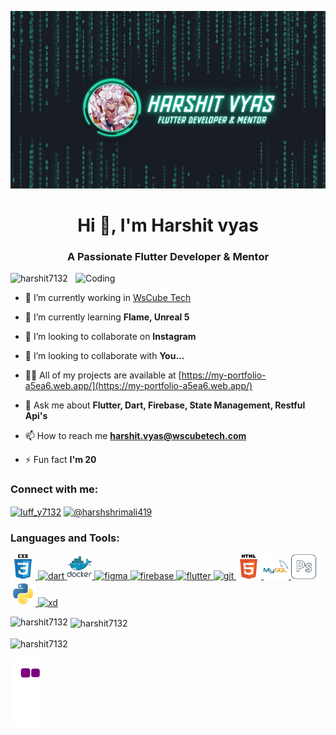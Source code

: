 ![logo](https://github.com/harshit7132/harshit7132/blob/main/Blue%20Modern%20Photo%20Technology%20YouTube%20Banner.jpg)

<h1 align="center">Hi 👋, I'm Harshit vyas</h1>
<h3 align="center">A Passionate Flutter Developer & Mentor</h3>

<img align="right" alt="Coding" width="400" src="https://user-images.githubusercontent.com/55389276/140866485-8fb1c876-9a8f-4d6a-98dc-08c4981eaf70.gif">

<p align="left"> <img src="https://komarev.com/ghpvc/?username=harshit7132&label=Profile%20views&color=0e75b6&style=flat" alt="harshit7132" /> </p>

- 🔭 I’m currently working in [WsCube Tech](https://www.wscubetech.com/)

- 🌱 I’m currently learning **Flame, Unreal 5**

- 👯 I’m looking to collaborate on **Instagram**

- 💞️ I’m looking to collaborate with **You...**

- 👨‍💻 All of my projects are available at [https://my-portfolio-a5ea6.web.app/](https://my-portfolio-a5ea6.web.app/)

- 💬 Ask me about **Flutter, Dart, Firebase, State Management, Restful Api's**

- 📫 How to reach me **harshit.vyas@wscubetech.com**

- ⚡ Fun fact **I'm 20**

<h3 align="left">Connect with me:</h3>
<p align="left">
<a href="https://instagram.com/luff_y7132" target="blank"><img align="center" src="https://raw.githubusercontent.com/rahuldkjain/github-profile-readme-generator/master/src/images/icons/Social/instagram.svg" alt="luff_y7132" height="30" width="40" /></a>
<a href="https://www.youtube.com/c/@harshshrimali419" target="blank"><img align="center" src="https://raw.githubusercontent.com/rahuldkjain/github-profile-readme-generator/master/src/images/icons/Social/youtube.svg" alt="@harshshrimali419" height="30" width="40" /></a>
</p>

<h3 align="left">Languages and Tools:</h3>
<p align="left"> <a href="https://www.w3schools.com/css/" target="_blank" rel="noreferrer"> <img src="https://raw.githubusercontent.com/devicons/devicon/master/icons/css3/css3-original-wordmark.svg" alt="css3" width="40" height="40"/> </a> <a href="https://dart.dev" target="_blank" rel="noreferrer"> <img src="https://www.vectorlogo.zone/logos/dartlang/dartlang-icon.svg" alt="dart" width="40" height="40"/> </a> <a href="https://www.docker.com/" target="_blank" rel="noreferrer"> <img src="https://raw.githubusercontent.com/devicons/devicon/master/icons/docker/docker-original-wordmark.svg" alt="docker" width="40" height="40"/> </a> <a href="https://www.figma.com/" target="_blank" rel="noreferrer"> <img src="https://www.vectorlogo.zone/logos/figma/figma-icon.svg" alt="figma" width="40" height="40"/> </a> <a href="https://firebase.google.com/" target="_blank" rel="noreferrer"> <img src="https://www.vectorlogo.zone/logos/firebase/firebase-icon.svg" alt="firebase" width="40" height="40"/> </a> <a href="https://flutter.dev" target="_blank" rel="noreferrer"> <img src="https://www.vectorlogo.zone/logos/flutterio/flutterio-icon.svg" alt="flutter" width="40" height="40"/> </a> <a href="https://git-scm.com/" target="_blank" rel="noreferrer"> <img src="https://www.vectorlogo.zone/logos/git-scm/git-scm-icon.svg" alt="git" width="40" height="40"/> </a> <a href="https://www.w3.org/html/" target="_blank" rel="noreferrer"> <img src="https://raw.githubusercontent.com/devicons/devicon/master/icons/html5/html5-original-wordmark.svg" alt="html5" width="40" height="40"/> </a> <a href="https://www.mysql.com/" target="_blank" rel="noreferrer"> <img src="https://raw.githubusercontent.com/devicons/devicon/master/icons/mysql/mysql-original-wordmark.svg" alt="mysql" width="40" height="40"/> </a> <a href="https://www.photoshop.com/en" target="_blank" rel="noreferrer"> <img src="https://raw.githubusercontent.com/devicons/devicon/master/icons/photoshop/photoshop-line.svg" alt="photoshop" width="40" height="40"/> </a> <a href="https://www.python.org" target="_blank" rel="noreferrer"> <img src="https://raw.githubusercontent.com/devicons/devicon/master/icons/python/python-original.svg" alt="python" width="40" height="40"/> </a> <a href="https://www.adobe.com/products/xd.html" target="_blank" rel="noreferrer"> <img src="https://cdn.worldvectorlogo.com/logos/adobe-xd.svg" alt="xd" width="40" height="40"/> </a> </p>

<p><img align="left" src="https://github-readme-stats.vercel.app/api/top-langs?username=harshit7132&show_icons=true&locale=en&layout=compact" alt="harshit7132" /></p>

<p>&nbsp;<img align="center" src="https://github-readme-stats.vercel.app/api?username=harshit7132&show_icons=true&locale=en" alt="harshit7132" /></p>

<p><img align="center" src="https://github-readme-streak-stats.herokuapp.com/?user=harshit7132&" alt="harshit7132" /></p>

![snake gif](https://github.com/harshit7132/harshit7132/blob/output/github-contribution-grid-snake.gif)

<!---
harshit7132/harshit7132 is a ✨ special ✨ repository because its `README.md` (this file) appears on your GitHub profile.
You can click the Preview link to take a look at your changes.
--->


<!---
harshit7132/harshit7132 is a ✨ special ✨ repository because its `README.md` (this file) appears on your GitHub profile.
You can click the Preview link to take a look at your changes.
--->
